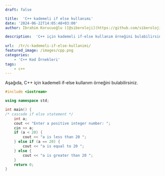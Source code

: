 ```yaml
---
draft: false

title:  'C++ kademeli if else kullanımı'
date: '2024-06-22T14:05:48+03:00'
author: İbrahim Korucuoğlu ([@siberoloji](https://github.com/siberoloji))

description:  'C++ için kademeli if-else kullanım örneğini bulabilirsiniz.' 
 
url:  /tr/c-kademeli-if-else-kullanimi/ 
featured_image: /images/cpp.png
categories:
    - 'C++ Kod Örnekleri'
tags:
    - c++
---
```

Aşağıda, C++ için kademeli if-else kullanım örneğini bulabilirsiniz.
```cpp
#include <iostream>

using namespace std;

int main() {
/* cascade if else statement */
    int a;
    cout << "Enter a positive integer number: ";
    cin >> a;
    if (a < 20) {
        cout << "a is less than 20 ";
    } else if (a == 20) {
        cout << "a is equal to 20 ";
    } else {
        cout << "a is greater than 20 ";
    }
    return 0;
}
```
